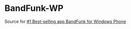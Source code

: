 BandFunk-WP
===========

Source for [#1 Best-selling app BandFunk for Windows Phone](https://www.microsoft.com/en-us/store/apps/bandfunk/9nblggh0fhxx)
